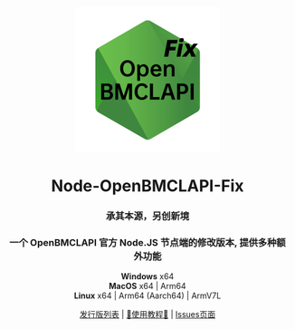 <div align="center">

<img src="Node-OBA-Fix-LOGO_1500x1500.png" width="256" height="256">

# Node-OpenBMCLAPI-Fix

### 承其本源，另创新境

### 一个 OpenBMCLAPI 官方 Node.JS 节点端的修改版本, 提供多种额外功能

**Windows** x64  
**MacOS** x64 | Arm64  
**Linux** x64 | Arm64 (Aarch64) | ArmV7L  

[发行版列表](https://github.com/Zhang12334/Node-OBA-Fix/releases) | [📖使用教程📖](guide.md) | [Issues页面](https://github.com/Zhang12334/Node-OBA-Fix/issues)
  
</div>